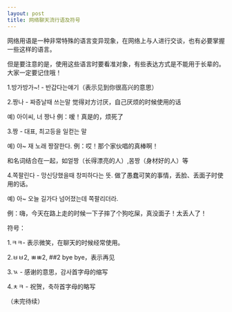 ```yaml
---
layout: post
title: 网络聊天流行语及符号
---
```


网络用语是一种非常特殊的语言变异现象，在网络上与人进行交谈，也有必要掌握一些这样的语言。

但是要注意的是，使用这些语言时要看准对象，有些表达方式是不能用于长辈的。大家一定要记住哦！

1.방가방가~! - 반갑다는얘기（表示见到你很高兴的意思）

2.짱나 - 짜증날때 쓰는말 觉得对方讨厌，自己厌烦的时候使用的话

   예) 아이씨, 너 짱나  例：嗳！真是的，烦死了

3.짱 - 대표, 최고등을 일컫는 말

  예) 야~ 재 노래 짱잘한다. 例：哎！那个家伙唱的真棒啊！

  和名词结合在一起，如얼짱（长得漂亮的人）,몸짱（身材好的人）等

4.쪽팔린다 - 망신당했을때 창피하다는 뜻. 做了愚蠢可笑的事情，丢脸、丢面子时使用的话。

  예) 아~ 오늘 길가다 넘어졌는데 쪽팔리더라.

  例：嗨，今天在路上走的时候一下子摔了个狗吃屎，真没面子！太丢人了！

符号：

1.ㅋㅋ- 表示微笑，在聊天的时候经常使用。

2.ㅂㅂ2, ㅃㅃ2, ##2  bye bye，表示再见

3.ㄳ - 感谢的意思，감사首字母的缩写

4.ㅊㅋ - 祝贺，축하首字母的略写

（未完待续）
